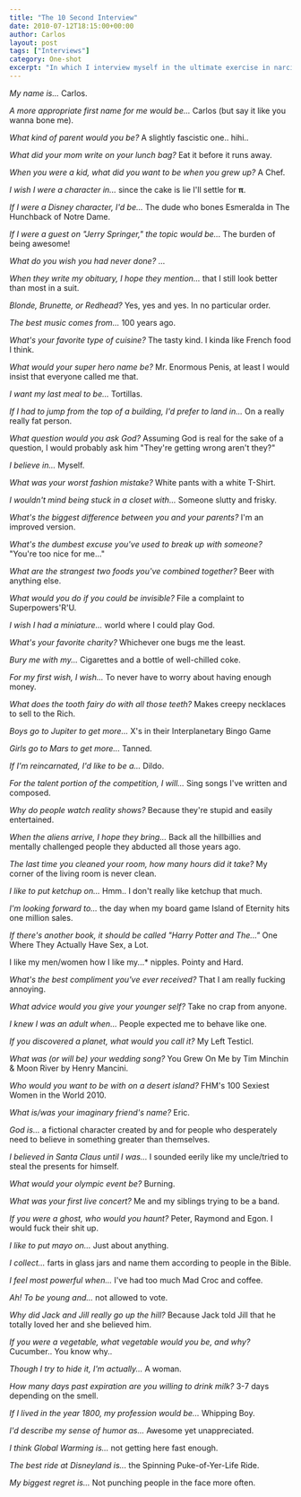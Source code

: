 ```yaml
---
title: "The 10 Second Interview"
date: 2010-07-12T18:15:00+00:00
author: Carlos
layout: post
tags: ["Interviews"]
category: One-shot
excerpt: "In which I interview myself in the ultimate exercise in narcissism."
---
```

*My name is...* Carlos.

*A more appropriate first name for me would be...* Carlos (but say it like you wanna bone me).

*What kind of parent would you be?* A slightly fascistic one.. hihi..

*What did your mom write on your lunch bag?* Eat it before it runs away.

*When you were a kid, what did you want to be when you grew up?* A Chef.

*I wish I were a character in...* since the cake is lie I'll settle for **π**.

*If I were a Disney character, I'd be...* The dude who bones Esmeralda in The Hunchback of Notre Dame.

*If I were a guest on "Jerry Springer," the topic would be...* The burden of being awesome!

*What do you wish you had never done?* ...

*When they write my obituary, I hope they mention...* that I still look better than most in a suit.

*Blonde, Brunette, or Redhead?* Yes, yes and yes. In no particular order.

*The best music comes from...* 100 years ago.

*What's your favorite type of cuisine?* The tasty kind. I kinda like French food I think.

*What would your super hero name be?* Mr. Enormous Penis, at least I would insist that everyone called me that.

*I want my last meal to be...* Tortillas.

*If I had to jump from the top of a building, I'd prefer to land in...* On a really really fat person.

*What question would you ask God?* Assuming God is real for the sake of a question, I would probably ask him "They're getting wrong aren't they?"

*I believe in...* Myself.

*What was your worst fashion mistake?* White pants with a white T-Shirt.

*I wouldn't mind being stuck in a closet with...* Someone slutty and frisky.

*What's the biggest difference between you and your parents?* I'm an improved version.

*What's the dumbest excuse you've used to break up with someone?* "You're too nice for me..."

*What are the strangest two foods you've combined together?* Beer with anything else.

*What would you do if you could be invisible?* File a complaint to Superpowers'R'U.

*I wish I had a miniature...* world where I could play God.

*What's your favorite charity?* Whichever one bugs me the least.

*Bury me with my...* Cigarettes and a bottle of well-chilled coke.

*For my first wish, I wish...* To never have to worry about having enough money.

*What does the tooth fairy do with all those teeth?* Makes creepy necklaces to sell to the Rich.

*Boys go to Jupiter to get more...* X's in their Interplanetary Bingo Game

*Girls go to Mars to get more...* Tanned.

*If I'm reincarnated, I'd like to be a...* Dildo.

*For the talent portion of the competition, I will...* Sing songs I've written and composed.

*Why do people watch reality shows?* Because they're stupid and easily entertained.

*When the aliens arrive, I hope they bring...* Back all the hillbillies and mentally challenged people they abducted all those years ago.

*The last time you cleaned your room, how many hours did it take?* My corner of the living room is never clean.

*I like to put ketchup on...* Hmm.. I don't really like ketchup that much.

*I'm looking forward to...* the day when my board game Island of Eternity hits one million sales.

*If there's another book, it should be called "Harry Potter and The..."* One Where They Actually Have Sex, a Lot.

I like my men/women how I like my...* nipples. Pointy and Hard.

*What's the best compliment you've ever received?* That I am really fucking annoying.

*What advice would you give your younger self?* Take no crap from anyone.

*I knew I was an adult when...* People expected me to behave like one.

*If you discovered a planet, what would you call it?* My Left Testicl.

*What was (or will be) your wedding song?* You Grew On Me by Tim Minchin & Moon River by Henry Mancini. 

*Who would you want to be with on a desert island?* FHM's 100 Sexiest Women in the World 2010.

*What is/was your imaginary friend's name?* Eric.

*God is...* a fictional character created by and for people who desperately need to believe in something greater than themselves.

*I believed in Santa Claus until I was...* I sounded eerily like my uncle/tried to steal the presents for himself.

*What would your olympic event be?* Burning.

*What was your first live concert?* Me and my siblings trying to be a band.

*If you were a ghost, who would you haunt?* Peter, Raymond and Egon. I would fuck their shit up.

*I like to put mayo on...* Just about anything.

*I collect...* farts in glass jars and name them according to people in the Bible.

*I feel most powerful when...* I've had too much Mad Croc and coffee.

*Ah! To be young and...* not allowed to vote.

*Why did Jack and Jill really go up the hill?* Because Jack told Jill that he totally loved her and she believed him.

*If you were a vegetable, what vegetable would you be, and why?* Cucumber.. You know why..

*Though I try to hide it, I'm actually...* A woman.

*How many days past expiration are you willing to drink milk?* 3-7 days depending on the smell.

*If I lived in the year 1800, my profession would be...* Whipping Boy.

*I'd describe my sense of humor as...* Awesome yet unappreciated.

*I think Global Warming is...* not getting here fast enough.

*The best ride at Disneyland is...* the Spinning Puke-of-Yer-Life Ride.

*My biggest regret is...* Not punching people in the face more often.